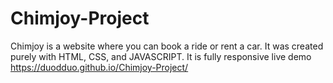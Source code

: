 # Chimjoy-Project
Chimjoy is a website where you can book a ride or rent a car. It was created purely with HTML, CSS, and JAVASCRIPT.  It is fully responsive
live demo  
https://duodduo.github.io/Chimjoy-Project/
